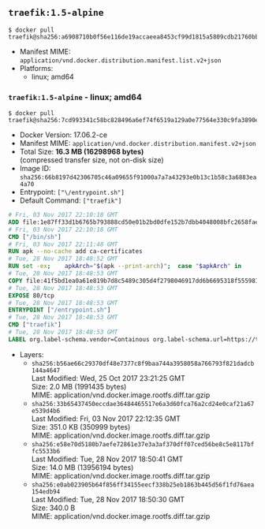 ## `traefik:1.5-alpine`

```console
$ docker pull traefik@sha256:a6908710b0f56e116de19accaeea8453cf99d1815a5809cdb21760bbae3328de
```

-	Manifest MIME: `application/vnd.docker.distribution.manifest.list.v2+json`
-	Platforms:
	-	linux; amd64

### `traefik:1.5-alpine` - linux; amd64

```console
$ docker pull traefik@sha256:7cd993341c58bc828496a6ef74f6519a129a0e77564e330c9fa3890e44ab5493
```

-	Docker Version: 17.06.2-ce
-	Manifest MIME: `application/vnd.docker.distribution.manifest.v2+json`
-	Total Size: **16.3 MB (16298968 bytes)**  
	(compressed transfer size, not on-disk size)
-	Image ID: `sha256:66b8197d42306705c46a09655f91000a7a7a43293e0b13c1b58c3a6883ea4a70`
-	Entrypoint: `["\/entrypoint.sh"]`
-	Default Command: `["traefik"]`

```dockerfile
# Fri, 03 Nov 2017 22:10:18 GMT
ADD file:1e87ff33d1b6765b793888cd50e01b2bd0dfe152b7dbb4048008bfc2658faea7 in / 
# Fri, 03 Nov 2017 22:10:18 GMT
CMD ["/bin/sh"]
# Fri, 03 Nov 2017 22:11:48 GMT
RUN apk --no-cache add ca-certificates
# Tue, 28 Nov 2017 18:48:52 GMT
RUN set -ex; 	apkArch="$(apk --print-arch)"; 	case "$apkArch" in 		armhf) arch='arm' ;; 		aarch64) arch='arm64' ;; 		x86_64) arch='amd64' ;; 		*) echo >&2 "error: unsupported architecture: $apkArch"; exit 1 ;; 	esac; 	apk add --no-cache --virtual .fetch-deps libressl; 	wget -O /usr/local/bin/traefik "https://github.com/containous/traefik/releases/download/v1.5.0-rc1/traefik_linux-$arch"; 	apk del .fetch-deps; 	chmod +x /usr/local/bin/traefik
# Tue, 28 Nov 2017 18:48:53 GMT
COPY file:41f5bd1ea0a61e819b7d8c5489c305d4f2798046917dd6b6695318f555981727 in / 
# Tue, 28 Nov 2017 18:48:53 GMT
EXPOSE 80/tcp
# Tue, 28 Nov 2017 18:48:53 GMT
ENTRYPOINT ["/entrypoint.sh"]
# Tue, 28 Nov 2017 18:48:53 GMT
CMD ["traefik"]
# Tue, 28 Nov 2017 18:48:53 GMT
LABEL org.label-schema.vendor=Containous org.label-schema.url=https://traefik.io org.label-schema.name=Traefik org.label-schema.description=A modern reverse-proxy org.label-schema.version=v1.5.0-rc1 org.label-schema.docker.schema-version=1.0
```

-	Layers:
	-	`sha256:b56ae66c29370df48e7377c8f9baa744a3958058a766793f821dadcb144a4647`  
		Last Modified: Wed, 25 Oct 2017 23:21:25 GMT  
		Size: 2.0 MB (1991435 bytes)  
		MIME: application/vnd.docker.image.rootfs.diff.tar.gzip
	-	`sha256:33b65437450eccdae36484465517e6a3d60fca76a2cd24e0caf21a67e539d4b6`  
		Last Modified: Fri, 03 Nov 2017 22:12:35 GMT  
		Size: 351.0 KB (350999 bytes)  
		MIME: application/vnd.docker.image.rootfs.diff.tar.gzip
	-	`sha256:e58e70d5180b7aefe72861e37e3a3af370dff07ced56be8c5e8117bffc5533b6`  
		Last Modified: Tue, 28 Nov 2017 18:50:41 GMT  
		Size: 14.0 MB (13956194 bytes)  
		MIME: application/vnd.docker.image.rootfs.diff.tar.gzip
	-	`sha256:e0ab023905b64f856ff34155eecf338b25eb1863b445d56f1fd76aea154edb94`  
		Last Modified: Tue, 28 Nov 2017 18:50:30 GMT  
		Size: 340.0 B  
		MIME: application/vnd.docker.image.rootfs.diff.tar.gzip

